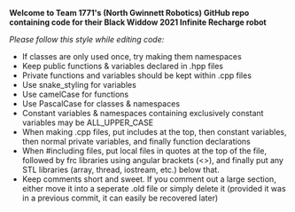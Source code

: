 **Welcome to Team 1771's (North Gwinnett Robotics) GitHub repo containing code for their Black Widdow 2021 Infinite Recharge robot**

*Please follow this style while editing code:*
-  If classes are only used once, try making them namespaces
-  Keep public functions & variables declared in .hpp files
-  Private functions and variables should be kept within .cpp files
-  Use snake_styling for variables
-  Use camelCase for functions
-  Use PascalCase for classes & namespaces
-  Constant variables & namespaces containing exclusively constant variables may be ALL_UPPER_CASE
-  When making .cpp files, put includes at the top, then constant variables, then normal private variables, and finally function declarations
- When #including files, put local files in quotes at the top of the file, followed by frc libraries using angular brackets (<>), and finally put any STL libraries (array, thread, iostream, etc.) below that.
- Keep comments short and sweet. If you comment out a large section, either move it into a seperate .old file or simply delete it (provided it was in a previous commit, it can easily be recovered later)
